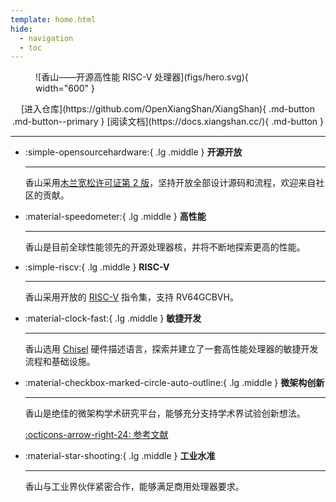```yaml
---
template: home.html
hide:
  - navigation
  - toc
---
```


<figure markdown>
<!-- <object data="figs/hero.svg" width="600"> </object> -->
![香山——开源高性能 RISC-V 处理器](figs/hero.svg){ width="600" }
</figure>


<div style="text-align: center;" markdown>
[进入仓库](https://github.com/OpenXiangShan/XiangShan){ .md-button .md-button--primary }
[阅读文档](https://docs.xiangshan.cc/){ .md-button }
</div>

---


<div class="grid cards" markdown>

-   :simple-opensourcehardware:{ .lg .middle } __开源开放__

    ---

    香山采用[木兰宽松许可证第 2 版](http://license.coscl.org.cn/MulanPSL2)，坚持开放全部设计源码和流程，欢迎来自社区的贡献。

    <!-- [:octicons-arrow-right-24: 许可证](#) -->

-   :material-speedometer:{ .lg .middle } __高性能__

    ---

    香山是目前全球性能领先的开源处理器核，并将不断地探索更高的性能。

    <!-- [:octicons-arrow-right-24: 性能报告](#) -->

-   :simple-riscv:{ .lg .middle } __RISC-V__

    ---

    香山采用开放的 [RISC-V](https://riscv.org/) 指令集，支持 RV64GCBVH。

    <!-- [:octicons-arrow-right-24: Customization](#) -->

-   :material-clock-fast:{ .lg .middle } __敏捷开发__

    ---

    香山选用 [Chisel](https://www.chisel-lang.org/) 硬件描述语言，探索并建立了一套高性能处理器的敏捷开发流程和基础设施。

    <!-- [:octicons-arrow-right-24: 开发框架](#) -->

-   :material-checkbox-marked-circle-auto-outline:{ .lg .middle } __微架构创新__

    ---

    香山是绝佳的微架构学术研究平台，能够充分支持学术界试验创新想法。

    [:octicons-arrow-right-24: 参考文献](https://docs.xiangshan.cc/zh-cn/latest/tutorials/reference/)

-   :material-star-shooting:{ .lg .middle } __工业水准__

    ---

    香山与工业界伙伴紧密合作，能够满足商用处理器要求。

    <!-- [:octicons-arrow-right-24: License](#) -->

</div>

